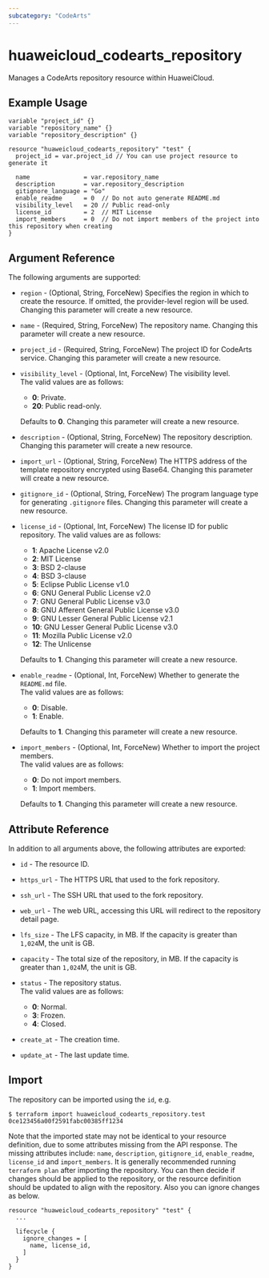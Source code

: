 ```yaml
---
subcategory: "CodeArts"
---
```


# huaweicloud_codearts_repository

Manages a CodeArts repository resource within HuaweiCloud.

## Example Usage

```hcl
variable "project_id" {}
variable "repository_name" {}
variable "repository_description" {}

resource "huaweicloud_codearts_repository" "test" {
  project_id = var.project_id // You can use project resource to generate it

  name               = var.repository_name
  description        = var.repository_description
  gitignore_language = "Go"
  enable_readme      = 0  // Do not auto generate README.md
  visibility_level   = 20 // Public read-only
  license_id         = 2  // MIT License
  import_members     = 0  // Do not import members of the project into this repository when creating
}
```

## Argument Reference

The following arguments are supported:

* `region` - (Optional, String, ForceNew) Specifies the region in which to create the resource.
  If omitted, the provider-level region will be used. Changing this parameter will create a new resource.

* `name` - (Required, String, ForceNew) The repository name.
  Changing this parameter will create a new resource.

* `project_id` - (Required, String, ForceNew) The project ID for CodeArts service.
  Changing this parameter will create a new resource.

* `visibility_level` - (Optional, Int, ForceNew) The visibility level.  
  The valid values are as follows:
  + **0**: Private.
  + **20**: Public read-only.

  Defaults to **0**. Changing this parameter will create a new resource.

* `description` - (Optional, String, ForceNew) The repository description.
  Changing this parameter will create a new resource.

* `import_url` - (Optional, String, ForceNew) The HTTPS address of the template repository encrypted using Base64.
  Changing this parameter will create a new resource.

* `gitignore_id` - (Optional, String, ForceNew) The program language type for generating `.gitignore` files.
  Changing this parameter will create a new resource.

* `license_id` - (Optional, Int, ForceNew) The license ID for public repository. The valid values are as follows:
  + **1**: Apache License v2.0
  + **2**: MIT License
  + **3**: BSD 2-clause
  + **4**: BSD 3-clause
  + **5**: Eclipse Public License v1.0
  + **6**: GNU General Public License v2.0
  + **7**: GNU General Public License v3.0
  + **8**: GNU Afferent General Public License v3.0
  + **9**: GNU Lesser General Public License v2.1
  + **10**: GNU Lesser General Public License v3.0
  + **11**: Mozilla Public License v2.0
  + **12**: The Unlicense

  Defaults to **1**. Changing this parameter will create a new resource.

* `enable_readme` - (Optional, Int, ForceNew) Whether to generate the `README.md` file.  
  The valid values are as follows:
  + **0**: Disable.
  + **1**: Enable.

  Defaults to **1**. Changing this parameter will create a new resource.

* `import_members` - (Optional, Int, ForceNew) Whether to import the project members.  
  The valid values are as follows:
  + **0**: Do not import members.
  + **1**: Import members.

  Defaults to **1**. Changing this parameter will create a new resource.

## Attribute Reference

In addition to all arguments above, the following attributes are exported:

* `id` - The resource ID.

* `https_url` - The HTTPS URL that used to the fork repository.

* `ssh_url` - The SSH URL that used to the fork repository.

* `web_url` - The web URL, accessing this URL will redirect to the repository detail page.

* `lfs_size` - The LFS capacity, in MB. If the capacity is greater than `1,024`M, the unit is GB.

* `capacity` - The total size of the repository, in MB. If the capacity is greater than `1,024`M, the unit is GB.

* `status` - The repository status.  
  The valid values are as follows:
  + **0**: Normal.
  + **3**: Frozen.
  + **4**: Closed.

* `create_at` - The creation time.

* `update_at` - The last update time.

## Import

The repository can be imported using the `id`, e.g.

```
$ terraform import huaweicloud_codearts_repository.test 0ce123456a00f2591fabc00385ff1234
```

Note that the imported state may not be identical to your resource definition, due to some attributes missing from the
API response. The missing attributes include: `name`, `description`, `gitignore_id`, `enable_readme`, `license_id` and
`import_members`. It is generally recommended running `terraform plan` after importing the repository.
You can then decide if changes should be applied to the repository, or the resource definition should be updated to
align with the repository. Also you can ignore changes as below.

```
resource "huaweicloud_codearts_repository" "test" {
  ...

  lifecycle {
    ignore_changes = [
      name, license_id,
    ]
  }
}
```
